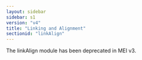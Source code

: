 ```yaml
---
layout: sidebar
sidebar: s1
version: "v4"
title: "Linking and Alignment"
sectionid: "linkAlign"
---
```


The linkAlign module has been deprecated in MEI v3.
